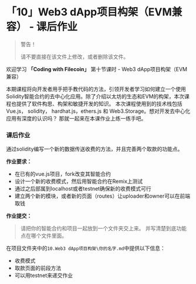 #  「10」Web3 dApp项目构架（EVM兼容） - 课后作业

> 警告！
>
> 请不要直接在该文件上修改，或者删除该文件。
>

欢迎学习 **「Coding with Filecoin」** 第十节课时 - Web3 dApp项目构架（EVM兼容）

本期课程将向开发者用手把手教代码的方法，引领开发者学习如何建立一个使用Solidity智能合约的去中心化应用。除了介绍以太坊的生态和EVM的构架，本次课程也提供了软件构思、构架和敏捷开发的知识。 本次课程使用到的技术栈包括Vue.js， solidity， hardhat.js，ethers.js 和 Web3.Storage。想对开发去中心化应用有深度的认识吗？ 那就一起来在本课作业上练一练手吧。

### 课后作业

通过solidity编写一个新的数据传送收费的方法，并且完善两个取款的功能点。

**作业要求：**

+ 在已有的vue.js项目，fork改变其智能合约
+ 设计一个新的收费模式，然后用智能合约在Remix上测试
+ 通过之后部属到localhost或者testnet确保新的收费模式可行
+ 建立两个新的模块，或者新的页面（routes）让uploader和owner可以在前端取钱

**作业提交：**

> 请把你的智能合约和项目一起放到一个文件夹交上来。 并写清楚到底功能点在哪个文件里面。 

在项目文件夹中的`10.Web3 dApp项目构架\你的名字.md`中提供以下信息：

  + 收费模式
  + 取款页面的前段方法
  + 可以用testnet来递交作业
